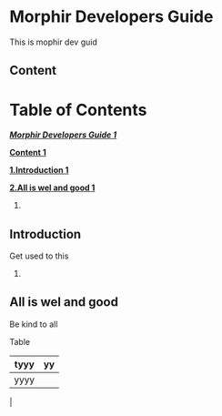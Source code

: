 # Morphir Developers Guide

This is mophir dev guid

## Content

# Table of Contents

_**[Morphir Developers Guide 1](#_Toc101954298)**_

**[Content 1](#_Toc101954299)**

**[1.Introduction 1](#_Toc101954300)**

**[2.All is wel and good 1](#_Toc101954301)**

1.
## Introduction

Get used to this

1.
## All is wel and good

Be kind to all

Table

| tyyy | yy |
| --- | --- |
| yyyy |
 |
